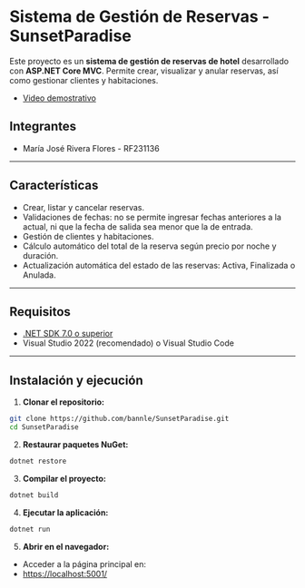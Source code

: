 # Sistema de Gestión de Reservas - SunsetParadise

Este proyecto es un **sistema de gestión de reservas de hotel** desarrollado con **ASP.NET Core MVC**. Permite crear, visualizar y anular reservas, así como gestionar clientes y habitaciones.
- [Video demostrativo](https://drive.google.com/file/d/11EfyPDAK27UgysaUpAZWWjoZ8QJJ--Uu/view?usp=drivesdk)

## Integrantes
- María José Rivera Flores - RF231136
---

## Características

- Crear, listar y cancelar reservas.
- Validaciones de fechas: no se permite ingresar fechas anteriores a la actual, ni que la fecha de salida sea menor que la de entrada.
- Gestión de clientes y habitaciones.
- Cálculo automático del total de la reserva según precio por noche y duración.
- Actualización automática del estado de las reservas: Activa, Finalizada o Anulada.

---

## Requisitos

- [.NET SDK 7.0 o superior](https://dotnet.microsoft.com/download)
- Visual Studio 2022 (recomendado) o Visual Studio Code

---

## Instalación y ejecución

1. **Clonar el repositorio:**

```bash
git clone https://github.com/bannle/SunsetParadise.git
cd SunsetParadise
````

2. **Restaurar paquetes NuGet:**

```bash
dotnet restore
````
3. **Compilar el proyecto:**
```bash
dotnet build
````
4. **Ejecutar la aplicación:**
````bash
dotnet run
````
5. **Abrir en el navegador:**

- Acceder a la página principal en:
- [https://localhost:5001/](https://localhost:7257/)
